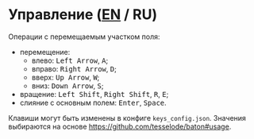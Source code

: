 # Управление ([EN](controls.md) / RU)

Операции с перемещаемым участком поля:

- перемещение:
  - влево: <kbd>Left Arrow</kbd>, <kbd>A</kbd>;
  - вправо: <kbd>Right Arrow</kbd>, <kbd>D</kbd>;
  - вверх: <kbd>Up Arrow</kbd>, <kbd>W</kbd>;
  - вниз: <kbd>Down Arrow</kbd>, <kbd>S</kbd>;
- вращение: <kbd>Left Shift</kbd>, <kbd>Right Shift</kbd>, <kbd>R</kbd>, <kbd>E</kbd>;
- слияние с основным полем: <kbd>Enter</kbd>, <kbd>Space</kbd>.

Клавиши могут быть изменены в конфиге `keys_config.json`. Значения выбираются на основе https://github.com/tesselode/baton#usage.
